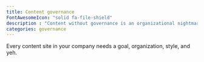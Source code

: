 ```yaml
---
title: Content governance
FontAwesomeIcon: "solid fa-file-shield"
description : "Content without governance is an organizational nightmare, unsustainable, and impossible to maintain."
categories: governance
---
```


Every content site in your company needs a goal, organization, style, and yeh.
